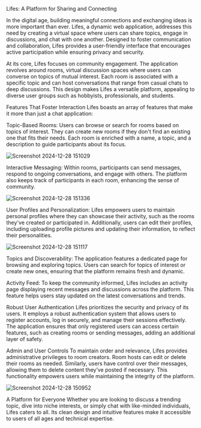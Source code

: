 Lifes: A Platform for Sharing and Connecting

In the digital age, building meaningful connections and exchanging ideas is more important than ever. Lifes, a dynamic web application, addresses this need by creating a virtual space where users can share topics, engage in discussions, and chat with one another. Designed to foster communication and collaboration, Lifes provides a user-friendly interface that encourages active participation while ensuring privacy and security.

At its core, Lifes focuses on community engagement. The application revolves around rooms, virtual discussion spaces where users can converse on topics of mutual interest. Each room is associated with a specific topic and can host conversations that range from casual chats to deep discussions. This design makes Lifes a versatile platform, appealing to diverse user groups such as hobbyists, professionals, and students.

Features That Foster Interaction
Lifes boasts an array of features that make it more than just a chat application:

Topic-Based Rooms:
Users can browse or search for rooms based on topics of interest. They can create new rooms if they don't find an existing one that fits their needs. Each room is enriched with a name, a topic, and a description to guide participants about its focus.

![Screenshot 2024-12-28 151029](https://github.com/user-attachments/assets/ac363855-eee5-4ac2-97d8-e1f3d427d2e9)


Interactive Messaging:
Within rooms, participants can send messages, respond to ongoing conversations, and engage with others. The platform also keeps track of participants in each room, enhancing the sense of community.

![Screenshot 2024-12-28 151336](https://github.com/user-attachments/assets/9806e712-a75e-4243-a86e-aeb097ff352c)


User Profiles and Personalization:
Lifes empowers users to maintain personal profiles where they can showcase their activity, such as the rooms they've created or participated in. Additionally, users can edit their profiles, including uploading profile pictures and updating their information, to reflect their personalities.

![Screenshot 2024-12-28 151117](https://github.com/user-attachments/assets/92e9c326-7c71-4e65-9e52-444c5a4c886d)


Topics and Discoverability:
The application features a dedicated page for browsing and exploring topics. Users can search for topics of interest or create new ones, ensuring that the platform remains fresh and dynamic.

Activity Feed:
To keep the community informed, Lifes includes an activity page displaying recent messages and discussions across the platform. This feature helps users stay updated on the latest conversations and trends.

Robust User Authentication
Lifes prioritizes the security and privacy of its users. It employs a robust authentication system that allows users to register accounts, log in securely, and manage their sessions effectively. The application ensures that only registered users can access certain features, such as creating rooms or sending messages, adding an additional layer of safety.

Admin and User Controls
To maintain order and relevance, Lifes provides administrative privileges to room creators. Room hosts can edit or delete their rooms as needed. Similarly, users have control over their messages, allowing them to delete content they’ve posted if necessary. This functionality empowers users while maintaining the integrity of the platform.

![Screenshot 2024-12-28 150952](https://github.com/user-attachments/assets/723f4e34-b58e-4bfa-92e8-f59f1fc9caff)


A Platform for Everyone
Whether you are looking to discuss a trending topic, dive into niche interests, or simply chat with like-minded individuals, Lifes caters to all. Its clean design and intuitive features make it accessible to users of all ages and technical expertise.
